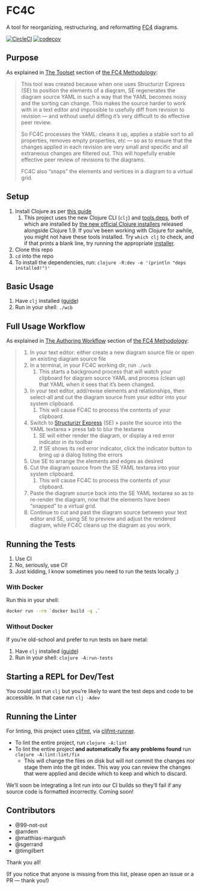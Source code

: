 # FC4C

A tool for reorganizing, restructuring, and reformatting
[FC4](https://fundingcircle.github.io/fc4-framework/) diagrams.

[![CircleCI](https://circleci.com/gh/FundingCircle/fc4c.svg?style=shield)](https://circleci.com/gh/FundingCircle/fc4c)
[![codecov](https://codecov.io/gh/FundingCircle/fc4c/branch/master/graph/badge.svg)](https://codecov.io/gh/FundingCircle/fc4c)

## Purpose

As explained in
[The Toolset](https://fundingcircle.github.io/fc4-framework/methodology/toolset.html) section of
[the FC4 Methodology](https://fundingcircle.github.io/fc4-framework/methodology/):

> This tool was created because when one uses Structurizr Express (SE) to position the elements of a diagram, SE regenerates the diagram source YAML in such a way that the YAML becomes noisy and the sorting can change. This makes the source harder to work with in a text editor and impossible to usefully diff from revision to revision — and without useful diffing it’s very difficult to do effective peer review.
>
> So FC4C processes the YAML: cleans it up, applies a stable sort to all properties, removes empty properties, etc — so as to ensure that the changes applied in each revision are very small and specific and all extraneous changes are filtered out. This will hopefully enable effective peer review of revisions to the diagrams.
>
> FC4C also “snaps” the elements and vertices in a diagram to a virtual grid.

## Setup

1. Install Clojure as per [this guide](https://clojure.org/guides/getting_started)
   1. This project uses the new Clojure CLI (`clj`) and
      [tools.deps](https://clojure.org/guides/deps_and_cli), both of which are installed by
      [the new official Clojure installers](https://clojure.org/guides/getting_started#_clojure_installer_and_cli_tools)
      released alongside Clojure 1.9. If you’ve been working with Clojure for awhile, you might
      not have these tools installed. Try `which clj` to check, and if that prints a blank line,
      try running the appropriate
      [installer](https://clojure.org/guides/getting_started#_clojure_installer_and_cli_tools).
2. Clone this repo
3. `cd` into the repo
4. To install the dependencies, run: `clojure -R:dev -e '(println "deps installed!")'`

## Basic Usage

1. Have `clj` installed ([guide](https://clojure.org/guides/getting_started))
1. Run in your shell: `./wcb`

## Full Usage Workflow

As explained in [The Authoring Workflow](https://fundingcircle.github.io/fc4-framework/methodology/authoring_workflow.html) section of
[the FC4 Methodology](https://fundingcircle.github.io/fc4-framework/methodology/):

> 1. In your text editor: either create a new diagram source file or open an existing diagram source file
> 1. In a terminal, in your FC4C working dir, run `./wcb`
>    1. This starts a background process that will watch your clipboard for diagram source YAML and process (clean up) that YAML when it sees that it’s been changed.
> 1. In your text editor, add/revise elements and relationships, then select-all and cut the diagram source from your editor into your system clipboard.
>    1. This will cause FC4C to process the contents of your clipboard.
> 1. Switch to [Structurizr Express](https://structurizr.com/help/express) (SE) » paste the source into the YAML textarea » press tab to blur the textarea
>    1. SE will either render the diagram, or display a red error indicator in its toolbar
>    2. If SE shows its red error indicator, click the indicator button to bring up a dialog listing the errors
> 1. Use SE to arrange the elements and edges as desired
> 1. Cut the diagram source from the SE YAML textarea into your system clipboard.
>    1. This will cause FC4C to process the contents of your clipboard.
> 1. Paste the diagram source back into the SE YAML textarea so as to re-render the diagram, now that the elements have been “snapped” to a virtual grid.
> 1. Continue to cut and past the diagram source between your text editor and SE, using SE to preview and adjust the rendered diagram, while FC4C cleans up the diagram as you work.

## Running the Tests

1. Use CI
2. No, seriously, use CI!
3. Just kidding, I know sometimes you need to run the tests locally ;)

### With Docker

Run this in your shell:

```bash
docker run --rm `docker build -q .`
```

### Without Docker

If you’re old-school and prefer to run tests on bare metal:

1. Have `clj` installed ([guide](https://clojure.org/guides/getting_started))
1. Run in your shell: `clojure -A:run-tests`

## Starting a REPL for Dev/Test

You could just run `clj` but you’re likely to want the test deps and code to be accessible. In that
case run `clj -Adev`

## Running the Linter

For linting, this project uses [cljfmt](https://github.com/weavejester/cljfmt),
via [cljfmt-runner](https://github.com/JamesLaverack/cljfmt-runner).

* To lint the entire project, run `clojure -A:lint`
* To lint the entire project **and automatically fix any problems found** run
  `clojure -A:lint:lint/fix`
  * This will change the files on disk but will not commit the changes nor stage
    them into the git index. This way you can review the changes that were
    applied and decide which to keep and which to discard.

We’ll soon be integrating a lint run into our CI builds so they’ll fail if any
source code is formatted incorrectly. Coming soon!

## Contributors

* @99-not-out
* @arrdem
* @matthias-margush
* @sgerrand
* @timgilbert

Thank you all!

(If you notice that anyone is missing from this list, please open an issue or a PR — thank you!)
